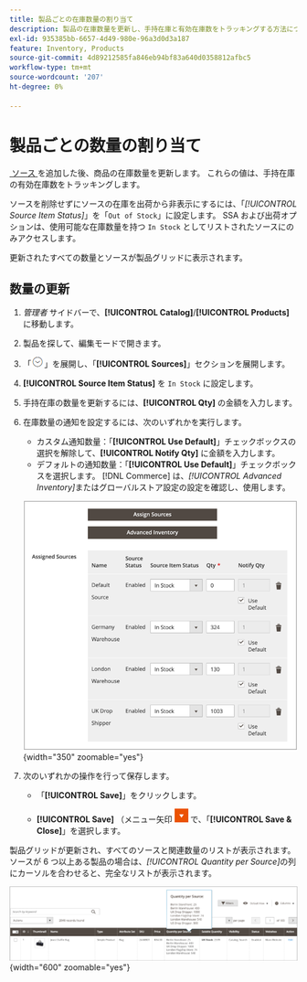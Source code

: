 ```yaml
---
title: 製品ごとの在庫数量の割り当て
description: 製品の在庫数量を更新し、手持在庫と有効在庫数をトラッキングする方法について説明します。
exl-id: 935385bb-6657-4d49-980e-96a3d0d3a187
feature: Inventory, Products
source-git-commit: 4d89212585fa846eb94bf83a640d0358812afbc5
workflow-type: tm+mt
source-wordcount: '207'
ht-degree: 0%

---
```


# 製品ごとの数量の割り当て

[&#x200B; ソース &#x200B;](sources-assign-per-product.md) を追加した後、商品の在庫数量を更新します。 これらの値は、手持在庫の有効在庫数をトラッキングします。

ソースを削除せずにソースの在庫を出荷から非表示にするには、「_[!UICONTROL Source Item Status]_」を「`Out of Stock`」に設定します。 SSA および出荷オプションは、使用可能な在庫数量を持つ `In Stock` としてリストされたソースにのみアクセスします。

更新されたすべての数量とソースが製品グリッドに表示されます。

## 数量の更新

1. _管理者_ サイドバーで、**[!UICONTROL Catalog]**/**[!UICONTROL Products]** に移動します。

1. 製品を探して、編集モードで開きます。

1. 「![&#x200B; 展開セレクター &#x200B;](../assets/icon-display-expand.png)」を展開し、「**[!UICONTROL Sources]**」セクションを展開します。

1. **[!UICONTROL Source Item Status]** を `In Stock` に設定します。

1. 手持在庫の数量を更新するには、**[!UICONTROL Qty]** の金額を入力します。

1. 在庫数量の通知を設定するには、次のいずれかを実行します。

   - カスタム通知数量：「**[!UICONTROL Use Default]**」チェックボックスの選択を解除して、**[!UICONTROL Notify Qty]** に金額を入力します。
   - デフォルトの通知数量：「**[!UICONTROL Use Default]**」チェックボックスを選択します。 [!DNL Commerce] は、_[!UICONTROL Advanced Inventory]_&#x200B;またはグローバルストア設定の設定を確認し、使用します。

   ![Sourceごとの製品数量の更新 &#x200B;](assets/inventory-product-quantity-edit.png){width="350" zoomable="yes"}

1. 次のいずれかの操作を行って保存します。

   - 「**[!UICONTROL Save]**」をクリックします。

   - **[!UICONTROL Save]** （メニュー矢印 ![&#x200B; メニュー &#x200B;](../assets/icon-menu-down-arrow-red.png) で、「**[!UICONTROL Save & Close]**」を選択します。


製品グリッドが更新され、すべてのソースと関連数量のリストが表示されます。 ソースが 6 つ以上ある製品の場合は、_[!UICONTROL Quantity per Source]_&#x200B;の列にカーソルを合わせると、完全なリストが表示されます。

![&#x200B; ソースごとの製品数量 &#x200B;](assets/inventory-product-quantity.png){width="600" zoomable="yes"}
